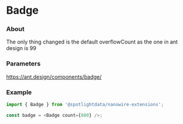 # Badge

### About

The only thing changed is the default overflowCount as the one in ant design is 99

### Parameters

https://ant.design/components/badge/

### Example

```javascript
import { Badge } from '@spotlightdata/nanowire-extensions';

const badge = <Badge count={800} />;
```
